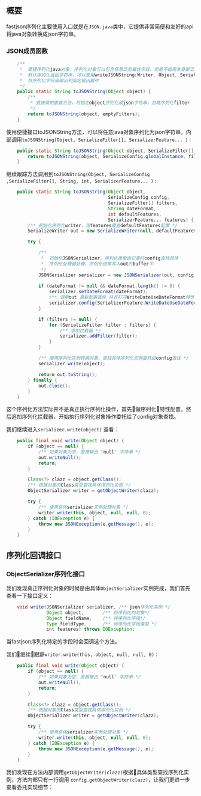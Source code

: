 ## 概要

fastjson序列化主要使用入口就是在`JSON.java`类中，它提供非常简便和友好的api将java对象转换成json字符串。

### JSON成员函数

``` java
    /**
     *  便捷序列化java对象，序列化对象可以包含任意泛型属性字段，但是不适用本身是泛型的对象。
     *  默认序列化返回字符串，可以使用writeJSONString(Writer, Object, SerializerFeature[])
     *  将序列化字符串输出到指定输出器中
     */
    public static String toJSONString(Object object) {
        /**
         * 直接调用重载方法，将指定object序列化成json字符串，忽略序列化filter
         */
        return toJSONString(object, emptyFilters);
    }
```

使用便捷接口toJSONString方法，可以将任意java对象序列化为json字符串，内部调用`toJSONString(Object, SerializeFilter[], SerializerFeature... )` :

``` java
    public static String toJSONString(Object object, SerializeFilter[] filters, SerializerFeature... features) {
        return toJSONString(object, SerializeConfig.globalInstance, filters, null, DEFAULT_GENERATE_FEATURE, features);
    }
```

继续跟踪方法调用到`toJSONString(Object, SerializeConfig ,SerializeFilter[], String, int, SerializerFeature... )` :

``` java
    public static String toJSONString(Object object,                   /** 序列化对象    */
                                      SerializeConfig config,          /** 全局序列化配置 */
                                      SerializeFilter[] filters,       /** 序列化拦截器   */
                                      String dateFormat,               /** 序列化日期格式 */
                                      int defaultFeatures,             /** 默认序列化特性 */
                                      SerializerFeature... features) { /** 自定义序列化特性 */
        /** 初始化序列化writer，用features覆盖defaultFeatures配置 */
        SerializeWriter out = new SerializeWriter(null, defaultFeatures, features);

        try {

            /**
             *  初始化JSONSerializer，序列化类型由它委托config查找具体
             *  序列化处理器处理，序列化结果写入out的buffer中
             */
            JSONSerializer serializer = new JSONSerializer(out, config);
            
            if (dateFormat != null && dateFormat.length() != 0) {
                serializer.setDateFormat(dateFormat);
                /** 调用out 重新配置属性 并且打开WriteDateUseDateFormat特性 */
                serializer.config(SerializerFeature.WriteDateUseDateFormat, true);
            }

            if (filters != null) {
                for (SerializeFilter filter : filters) {
                    /** 添加拦截器 */
                    serializer.addFilter(filter);
                }
            }

            /** 使用序列化实例转换对象，查找具体序列化实例委托给config查找 */
            serializer.write(object);

            return out.toString();
        } finally {
            out.close();
        }
    }
```

这个序列化方法实际并不是真正执行序列化操作，首先做序列化特性配置，然后追加序列化拦截器，开始执行序列化对象操作委托给了config对象查找。

我们继续进入`serializer.write(object)` 查看：

``` java
    public final void write(Object object) {
        if (object == null) {
            /** 如果对象为空，直接输出 "null" 字符串 */
            out.writeNull();
            return;
        }

        Class<?> clazz = object.getClass();
        /** 根据对象的Class类型查找具体序列化实例 */
        ObjectSerializer writer = getObjectWriter(clazz);

        try {
            /** 使用具体serializer实例处理对象 */
            writer.write(this, object, null, null, 0);
        } catch (IOException e) {
            throw new JSONException(e.getMessage(), e);
        }
    }
```

## 序列化回调接口

### ObjectSerializer序列化接口

我们发现真正序列化对象的时候是由具体`ObjectSerializer`实例完成，我们首先查看一下接口定义：

``` java
    void write(JSONSerializer serializer, /** json序列化实例 */
               Object object,       /** 待序列化的对象*/
               Object fieldName,    /** 待序列化字段*/
               Type fieldType,      /** 待序列化字段类型 */
               int features) throws IOException;
```

当fastjson序列化特定的字段时会回调这个方法。

我们继续跟踪`writer.write(this, object, null, null, 0)` : 

``` java
    public final void write(Object object) {
        if (object == null) {
            /** 如果对象为空，直接输出 "null" 字符串 */
            out.writeNull();
            return;
        }

        Class<?> clazz = object.getClass();
        /** 根据对象的Class类型查找具体序列化实例 */
        ObjectSerializer writer = getObjectWriter(clazz);

        try {
            /** 使用具体serializer实例处理对象 */
            writer.write(this, object, null, null, 0);
        } catch (IOException e) {
            throw new JSONException(e.getMessage(), e);
        }
    }
```

我们发现在方法内部调用`getObjectWriter(clazz)`根据具体类型查找序列化实例，方法内部只有一行调用 `config.getObjectWriter(clazz)`，让我们更进一步查看委托实现细节：

``` java
```